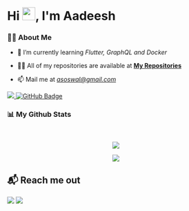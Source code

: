 <h1 align="left">Hi <img src="https://raw.githubusercontent.com/MartinHeinz/MartinHeinz/master/wave.gif" width="30px">, I'm Aadeesh</h1>

### 🙋‍♂️ About Me

- 🌱 I’m currently learning *Flutter, GraphQL and Docker*

- 👨‍💻 All of my repositories are available at **[My Repositories](https://github.com/Aadeesh11?tab=repositories)**

- 📫 Mail me at *asoswal@gmail.com*


<p align="left">
<a href="https://github.com/Aadeesh11/github-profile-views-counter">
    <img src="https://komarev.com/ghpvc/?username=Aadeesh11">
</a> <a href="https://github.com/Aadeesh11?tab=followers"><img src="https://img.shields.io/github/followers/Aadeesh11?label=Followers&style=social" alt="GitHub Badge"></a>
</p>
 

### 📊 My Github Stats
<br/>
<p align="center"><img src="https://github-readme-stats.vercel.app/api/top-langs/?username=Aadeesh11&layout=compact"/></p>
<p align="center"><img src="https://github-readme-stats.vercel.app/api?username=Aadeesh11&show_icons=true&theme=swift" /></p>


## 📬 Reach me out
<p align="left">
<a href = "https://www.linkedin.com/in/aadeesh-oswal-b422941b9/"><img src="https://img.icons8.com/fluent/48/000000/linkedin.png"/></a>
<a href = "https://www.instagram.com/aadeesh_oswal/"><img src="https://img.icons8.com/fluent/48/000000/instagram-new.png"/></a>
</p>
